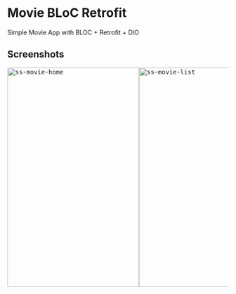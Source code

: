 # Movie BLoC Retrofit

Simple Movie App with BLOC + Retrofit + DIO

## Screenshots
<pre>
<img src="https://github.com/fionicholas/Movie-BLOC-Retrofit/blob/master/screenshot/movie.png" alt="ss-movie-home" width="300" height="500" /><img src="https://github.com/fionicholas/Movie-BLOC-Retrofit/blob/master/screenshot/popular_pages.png" alt="ss-movie-list" width="300" height="500" /><img src="https://github.com/fionicholas/Movie-BLOC-Retrofit/blob/master/screenshot/movie_detail.png" alt="ss-movie-detail" width="300" height="500" />
</pre>
